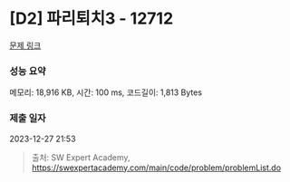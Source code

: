 # [D2] 파리퇴치3 - 12712 

[문제 링크](https://swexpertacademy.com/main/code/problem/problemDetail.do?contestProbId=AXuARWAqDkQDFARa) 

### 성능 요약

메모리: 18,916 KB, 시간: 100 ms, 코드길이: 1,813 Bytes

### 제출 일자

2023-12-27 21:53



> 출처: SW Expert Academy, https://swexpertacademy.com/main/code/problem/problemList.do